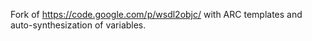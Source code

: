 Fork of https://code.google.com/p/wsdl2objc/ with ARC templates and auto-synthesization of variables.

